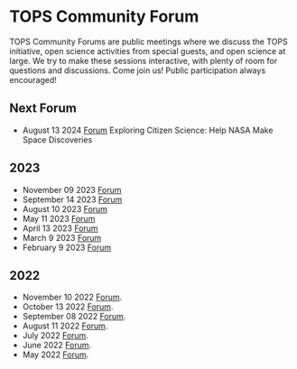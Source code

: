 # TOPS Community Forum

TOPS Community Forums are public meetings where we discuss the TOPS initiative, open science activities from special guests, and open science at large. We try to make these sessions interactive, with plenty of room for questions and discussions. Come join us! Public participation always encouraged!

## Next Forum

* August 13 2024 [Forum](20240813_community_forum.md)
Exploring Citizen Science: Help NASA Make Space Discoveries

## 2023

* November 09 2023 [Forum](20231109_community_forum.md)
* September 14 2023 [Forum](20230914_community_forum.md)
* August 10 2023 [Forum](20230810_community_forum.md)
* May 11 2023 [Forum](20230511_community_forum.md)
* April 13 2023 [Forum](20230413_community_forum.md)
* March 9 2023 [Forum](20230309_community_forum.md)
* February 9 2023 [Forum](20230209_community_forum.md)

## 2022

* November 10 2022 [Forum](./2022_Forums/20221110_community_forum.md). 
* October 13 2022 [Forum](./2022_Forums/20221013_community_forum.md).
* September 08 2022 [Forum](./2022_Forums/20220908_community_forum.md). 
* August 11 2022 [Forum](./2022_Forums/20220811_community_forum.md).
* July 2022 [Forum](./2022_Forums/20220714_community_forum.md).
* June 2022 [Forum](./2022_Forums/20220609_community_forum.md). 
* May 2022 [Forum](./2022_Forums/20220512_community_forum.md). 
